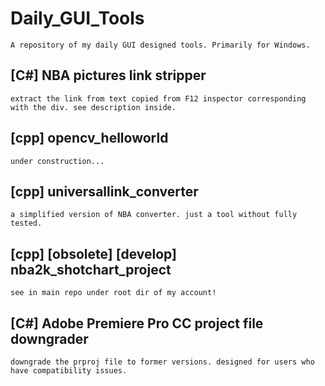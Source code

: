 # Daily_GUI_Tools

	A repository of my daily GUI designed tools. Primarily for Windows.

## [C#] NBA pictures link stripper

	extract the link from text copied from F12 inspector corresponding with the div. see description inside.

## [cpp] opencv_helloworld
	
	under construction...

## [cpp] universallink_converter
	
	a simplified version of NBA converter. just a tool without fully tested.

## [cpp] [obsolete] [develop] nba2k_shotchart_project

	see in main repo under root dir of my account!

## [C#] Adobe Premiere Pro CC project file downgrader

	downgrade the prproj file to former versions. designed for users who have compatibility issues.
